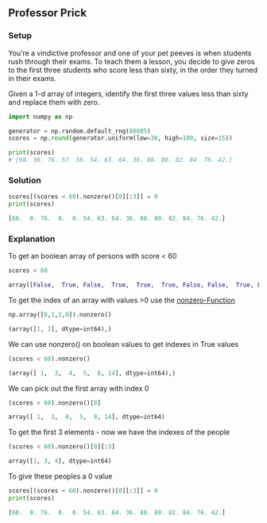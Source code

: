 ## Professor Prick

### Setup

You’re a vindictive professor and one of your pet peeves is when students rush through their exams. To teach them a lesson, you decide to give zeros to the first three students who score less than sixty, in the order they turned in their exams.

Given a 1-d array of integers, identify the first three values less than sixty and replace them with zero.

```python
import numpy as np

generator = np.random.default_rng(80085)
scores = np.round(generator.uniform(low=30, high=100, size=15))

print(scores)
# [68. 36. 76. 57. 56. 54. 63. 64. 36. 88. 80. 82. 84. 76. 42.]
```

### Solution

```python
scores[(scores < 60).nonzero()[0][:3]] = 0
print(scores)

[68.  0. 76.  0.  0. 54. 63. 64. 36. 88. 80. 82. 84. 76. 42.]
```

### Explanation

To get an boolean array of persons with score < 60
```python
scores < 60

array([False,  True, False,  True,  True,  True, False, False,  True, False, False, False, False, False,  True])
```

To get the index of an array with values >0 use the [nonzero-Function](https://numpy.org/doc/stable/reference/generated/numpy.nonzero.html)

```python
np.array([0,1,2,0]).nonzero()

(array([1, 2], dtype=int64),)
```

We can use nonzero() on boolean values to get indexes in True values
```python
(scores < 60).nonzero()

(array([ 1,  3,  4,  5,  8, 14], dtype=int64),)
```

We can pick out the first array with index 0
```python
(scores < 60).nonzero()[0]

array([ 1,  3,  4,  5,  8, 14], dtype=int64)
```

To get the first 3 elements - now we have the indexes of the people
```python
(scores < 60).nonzero()[0][:3]

array([1, 3, 4], dtype=int64)
```

To give these peoples a 0 value
```python
scores[(scores < 60).nonzero()[0][:3]] = 0
print(scores)

[68.  0. 76.  0.  0. 54. 63. 64. 36. 88. 80. 82. 84. 76. 42.]
```
